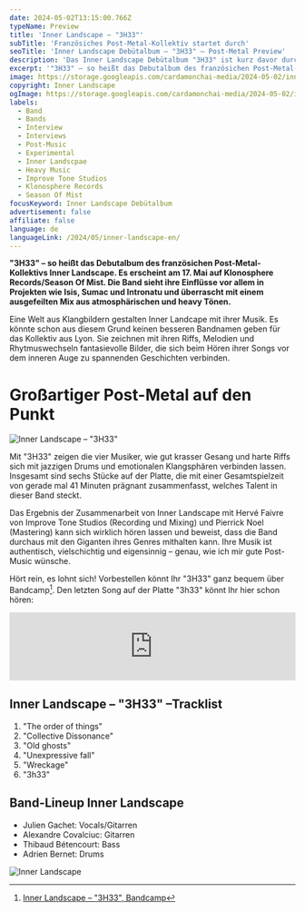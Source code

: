 ```yaml
---
date: 2024-05-02T13:15:00.766Z
typeName: Preview
title: 'Inner Landscape – "3H33"'
subTitle: 'Französiches Post-Metal-Kollektiv startet durch'
seoTitle: 'Inner Landscape Debütalbum – "3H33" – Post-Metal Preview'
description: 'Das Inner Landscape Debütalbum "3H33" ist kurz davor durchzustarten! Klickt jetzt auf den Playbutton und hört Euch hier den ersten vorausgekoppelten Song der Post-Metal-Band aus Frankreich an!'v
excerpt: '"3H33" – so heißt das Debutalbum des französichen Post-Metal-Kollektivs Inner Landscape. Es erscheint am 17. Mai auf Klonosphere Records/Season Of Mist. Die Band sieht ihre Einflüsse vor allem in Projekten wie Isis, Sumac und Intronatu und überrascht mit einem ausgefeilten Mix aus atmosphärischen und heavy Tönen. Hört am besten hier direkt rein!'
image: https://storage.googleapis.com/cardamonchai-media/2024-05-02/inner-landscape-soundsvegan-com-2-jpg-imagine-080808_382713_1024_768/640.webp
copyright: Inner Landscape
ogImage: https://storage.googleapis.com/cardamonchai-media/2024-05-02/inner-landscape-soundsvegan-com-og-jpg-imagine-080808_4d3c29_1200_628/640.webp
labels:
  - Band
  - Bands
  - Interview
  - Interviews
  - Post-Music
  - Experimental
  - Inner Landscpae
  - Heavy Music
  - Improve Tone Studios
  - Klonosphere Records
  - Season Of Mist
focusKeyword: Inner Landscape Debütalbum
advertisement: false
affiliate: false
language: de
languageLink: /2024/05/inner-landscape-en/
---
```


**"3H33" – so heißt das Debutalbum des französichen Post-Metal-Kollektivs Inner Landscape. Es erscheint am 17. Mai auf Klonosphere Records/Season Of Mist. Die Band sieht ihre Einflüsse vor allem in Projekten wie Isis, Sumac und Intronatu und überrascht mit einem ausgefeilten Mix aus atmosphärischen und heavy Tönen.**

Eine Welt aus Klangbildern gestalten Inner Landcape mit ihrer Musik. Es könnte schon aus diesem Grund keinen besseren Bandnamen geben für das Kollektiv aus Lyon. Sie zeichnen mit ihren Riffs, Melodien und Rhytmuswechseln fantasievolle Bilder, die sich beim Hören ihrer Songs vor dem inneren Auge zu spannenden Geschichten verbinden.

# Großartiger Post-Metal auf den Punkt

![Inner Landscape – "3H33"](https://storage.googleapis.com/cardamonchai-media/2024-05-02/inner-landscape-soundsvegan-com-cover-jpg-imagine-f8f8f8_8b9592_425_425/640.webp 'Inner Landscape – "3H33"')

Mit "3H33" zeigen die vier Musiker, wie gut krasser Gesang und harte Riffs sich mit jazzigen Drums und emotionalen Klangsphären verbinden lassen. Insgesamt sind sechs Stücke auf der Platte, die mit einer Gesamtspielzeit von gerade mal 41 Minuten prägnant zusammenfasst, welches Talent in dieser Band steckt.

Das Ergebnis der Zusammenarbeit von Inner Landscape mit Hervé Faivre von Improve Tone Studios (Recording und Mixing) und Pierrick Noel (Mastering) kann sich wirklich hören lassen und beweist, dass die Band durchaus mit den Giganten ihres Genres mithalten kann. Ihre Musik ist authentisch, vielschichtig und eigensinnig – genau, wie ich mir gute Post-Music wünsche.

Hört rein, es lohnt sich! Vorbestellen könnt Ihr "3H33" ganz bequem über Bandcamp[^1]. Den letzten Song auf der Platte "3h33" könnt Ihr hier schon hören:

<iframe
  style="border: 0; width: 100%; height: 120px;"
  src="https://bandcamp.com/EmbeddedPlayer/album=1736244289/size=large/bgcol=ffffff/linkcol=5c9b72/tracklist=false/artwork=small/transparent=true/"
  seamless
>
  <a href="https://innerlandscape.bandcamp.com/album/3h33">
    3H33 by Inner Landscape
  </a>
</iframe>

## Inner Landscape – "3H33" –Tracklist

1. "The order of things"
2. "Collective Dissonance"
3. "Old ghosts"
4. "Unexpressive fall"
5. "Wreckage"
6. "3h33"

## Band-Lineup Inner Landscape

- Julien Gachet: Vocals/Gitarren
- Alexandre Covalciuc: Gitarren
- Thibaud Bétencourt: Bass
- Adrien Bernet: Drums

![Inner Landscape](https://storage.googleapis.com/cardamonchai-media/2024-05-02/inner-landscape-soundsvegan-com-1-jpg-imagine-080808_0a1616_1024_768/640.webp 'Inner Landscape')

[^1]: [Inner Landscape – "3H33", Bandcamp](https://innerlandscape.bandcamp.com/album/3h33)
